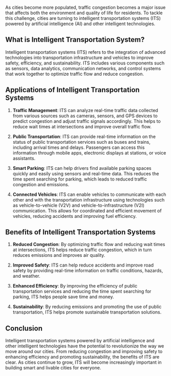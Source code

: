 

As cities become more populated, traffic congestion becomes a major issue that affects both the environment and quality of life for residents. To tackle this challenge, cities are turning to intelligent transportation systems (ITS) powered by artificial intelligence (AI) and other intelligent technologies.

What is Intelligent Transportation System?
------------------------------------------

Intelligent transportation systems (ITS) refers to the integration of advanced technologies into transportation infrastructure and vehicles to improve safety, efficiency, and sustainability. ITS includes various components such as sensors, data analytics, communication networks, and control systems that work together to optimize traffic flow and reduce congestion.

Applications of Intelligent Transportation Systems
--------------------------------------------------

1. **Traffic Management**: ITS can analyze real-time traffic data collected from various sources such as cameras, sensors, and GPS devices to predict congestion and adjust traffic signals accordingly. This helps to reduce wait times at intersections and improve overall traffic flow.

2. **Public Transportation**: ITS can provide real-time information on the status of public transportation services such as buses and trains, including arrival times and delays. Passengers can access this information through mobile apps, electronic displays at stations, or voice assistants.

3. **Smart Parking**: ITS can help drivers find available parking spaces quickly and easily using sensors and real-time data. This reduces the time spent searching for parking, which leads to reduced traffic congestion and emissions.

4. **Connected Vehicles**: ITS can enable vehicles to communicate with each other and with the transportation infrastructure using technologies such as vehicle-to-vehicle (V2V) and vehicle-to-infrastructure (V2I) communication. This allows for coordinated and efficient movement of vehicles, reducing accidents and improving fuel efficiency.

Benefits of Intelligent Transportation Systems
----------------------------------------------

1. **Reduced Congestion**: By optimizing traffic flow and reducing wait times at intersections, ITS helps reduce traffic congestion, which in turn reduces emissions and improves air quality.

2. **Improved Safety**: ITS can help reduce accidents and improve road safety by providing real-time information on traffic conditions, hazards, and weather.

3. **Enhanced Efficiency**: By improving the efficiency of public transportation services and reducing the time spent searching for parking, ITS helps people save time and money.

4. **Sustainability**: By reducing emissions and promoting the use of public transportation, ITS helps promote sustainable transportation solutions.

Conclusion
----------

Intelligent transportation systems powered by artificial intelligence and other intelligent technologies have the potential to revolutionize the way we move around our cities. From reducing congestion and improving safety to enhancing efficiency and promoting sustainability, the benefits of ITS are clear. As cities continue to grow, ITS will become increasingly important in building smart and livable cities for everyone.
